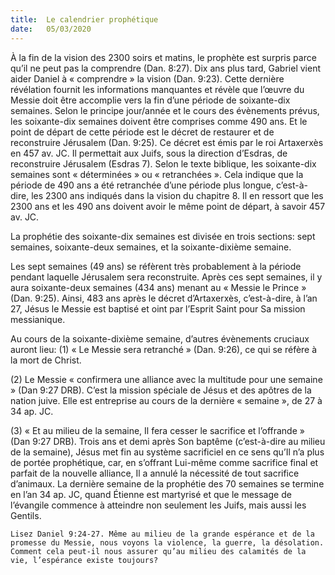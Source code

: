 ```yaml
---
title:  Le calendrier prophétique
date:   05/03/2020
---
```


À la fin de la vision des 2300 soirs et matins, le prophète est surpris parce qu’il ne peut pas la comprendre (Dan. 8:27). Dix ans plus tard, Gabriel vient aider Daniel à « comprendre » la vision (Dan. 9:23). Cette dernière révélation fournit les informations manquantes et révèle que l’œuvre du Messie doit être accomplie vers la fin d’une période de soixante-dix semaines. Selon le principe jour/année et le cours des évènements prévus, les soixante-dix semaines doivent être comprises comme 490 ans. Et le point de départ de cette période est le décret de restaurer et de reconstruire Jérusalem (Dan. 9:25). Ce décret est émis par le roi Artaxerxès en 457 av. JC. Il permettait aux Juifs, sous la direction d’Esdras, de reconstruire Jérusalem (Esdras 7). Selon le texte biblique, les soixante-dix semaines sont « déterminées » ou « retranchées ». Cela indique que la période de 490 ans a été retranchée d’une période plus longue, c’est-à-dire, les 2300 ans indiqués dans la vision du chapitre 8. Il en ressort que les 2300 ans et les 490 ans doivent avoir le même point de départ, à savoir 457 av. JC.

La prophétie des soixante-dix semaines est divisée en trois sections: sept semaines, soixante-deux semaines, et la soixante-dixième semaine.

Les sept semaines (49 ans) se réfèrent très probablement à la période pendant laquelle Jérusalem sera reconstruite. Après ces sept semaines, il y aura soixante-deux semaines (434 ans) menant au « Messie le Prince » (Dan. 9:25). Ainsi, 483 ans après le décret d’Artaxerxès, c’est-à-dire, à l’an 27, Jésus le Messie est baptisé et oint par l’Esprit Saint pour Sa mission messianique.

Au cours de la soixante-dixième semaine, d’autres évènements cruciaux auront lieu: (1) « Le Messie sera retranché » (Dan. 9:26), ce qui se réfère à la mort de Christ.

(2) Le Messie « confirmera une alliance avec la multitude pour une semaine » (Dan 9:27 DRB). C’est la mission spéciale de Jésus et des apôtres de la nation juive. Elle est entreprise au cours de la dernière « semaine », de 27 à 34 ap. JC.

(3) « Et au milieu de la semaine, Il fera cesser le sacrifice et l’offrande » (Dan 9:27 DRB). Trois ans et demi après Son baptême (c’est-à-dire au milieu de la semaine), Jésus met fin au système sacrificiel en ce sens qu’Il n’a plus de portée prophétique, car, en s’offrant Lui-même comme sacrifice final et parfait de la nouvelle alliance, Il a annulé la nécessité de tout sacrifice d’animaux. La dernière semaine de la prophétie des 70 semaines se termine en l’an 34 ap. JC, quand Étienne est martyrisé et que le message de l’évangile commence à atteindre non seulement les Juifs, mais aussi les Gentils.

`Lisez Daniel 9:24-27. Même au milieu de la grande espérance et de la promesse du Messie, nous voyons la violence, la guerre, la désolation. Comment cela peut-il nous assurer qu’au milieu des calamités de la vie, l’espérance existe toujours?`
